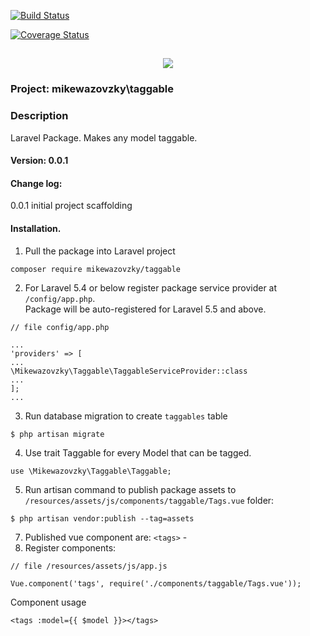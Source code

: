 [![Build Status](https://travis-ci.org/mikewazovzky/taggable.svg?branch=master)](https://travis-ci.org/mikewazovzky/taggable)

[![Coverage Status](https://coveralls.io/repos/github/mikewazovzky/taggable/badge.svg?branch=master)](https://coveralls.io/github/mikewazovzky/taggable?branch=master)

<h2 align="center">
	<img src="https://laravel.com/assets/img/components/logo-laravel.svg">
</h2>

### Project: mikewazovzky\taggable

### Description
Laravel Package. Makes any model taggable.

#### Version: 0.0.1
#### Change log:
0.0.1 initial project scaffolding<br>

#### Installation.

1. Pull the package into Laravel project
```
composer require mikewazovzky/taggable
```

2. For Laravel 5.4 or below register package service provider at `/config/app.php`.<br>
Package will be auto-registered for Laravel 5.5 and above.
```
// file config/app.php

...
'providers' => [
...
\Mikewazovzky\Taggable\TaggableServiceProvider::class
...
];
...
```

3. Run database migration to create `taggables` table
```
$ php artisan migrate
```

4. Use trait Taggable for every Model that can be tagged.<br>
```
use \Mikewazovzky\Taggable\Taggable;
```

5. Run artisan command to publish package assets to
 `/resources/assets/js/components/taggable/Tags.vue` folder:
```
$ php artisan vendor:publish --tag=assets
```
7. Published vue component are:
`<tags>` -
8. Register components:
```
// file /resources/assets/js/app.js

Vue.component('tags', require('./components/taggable/Tags.vue'));
```
Component usage
```
<tags :model={{ $model }}></tags>
```
